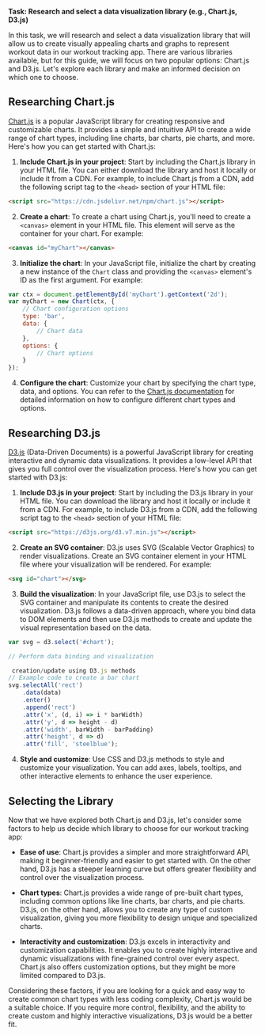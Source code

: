 **Task: Research and select a data visualization library (e.g., Chart.js, D3.js)**

In this task, we will research and select a data visualization library that will allow us to create visually appealing charts and graphs to represent workout data in our workout tracking app. There are various libraries available, but for this guide, we will focus on two popular options: Chart.js and D3.js. Let's explore each library and make an informed decision on which one to choose.

## Researching Chart.js

[Chart.js](https://www.chartjs.org/) is a popular JavaScript library for creating responsive and customizable charts. It provides a simple and intuitive API to create a wide range of chart types, including line charts, bar charts, pie charts, and more. Here's how you can get started with Chart.js:

1. **Include Chart.js in your project**: Start by including the Chart.js library in your HTML file. You can either download the library and host it locally or include it from a CDN. For example, to include Chart.js from a CDN, add the following script tag to the `<head>` section of your HTML file:

```html
<script src="https://cdn.jsdelivr.net/npm/chart.js"></script>
```

2. **Create a chart**: To create a chart using Chart.js, you'll need to create a `<canvas>` element in your HTML file. This element will serve as the container for your chart. For example:

```html
<canvas id="myChart"></canvas>
```

3. **Initialize the chart**: In your JavaScript file, initialize the chart by creating a new instance of the `Chart` class and providing the `<canvas>` element's ID as the first argument. For example:

```javascript
var ctx = document.getElementById('myChart').getContext('2d');
var myChart = new Chart(ctx, {
    // Chart configuration options
    type: 'bar',
    data: {
        // Chart data
    },
    options: {
        // Chart options
    }
});
```

4. **Configure the chart**: Customize your chart by specifying the chart type, data, and options. You can refer to the [Chart.js documentation](https://www.chartjs.org/docs/latest/) for detailed information on how to configure different chart types and options.

## Researching D3.js

[D3.js](https://d3js.org/) (Data-Driven Documents) is a powerful JavaScript library for creating interactive and dynamic data visualizations. It provides a low-level API that gives you full control over the visualization process. Here's how you can get started with D3.js:

1. **Include D3.js in your project**: Start by including the D3.js library in your HTML file. You can download the library and host it locally or include it from a CDN. For example, to include D3.js from a CDN, add the following script tag to the `<head>` section of your HTML file:

```html
<script src="https://d3js.org/d3.v7.min.js"></script>
```

2. **Create an SVG container**: D3.js uses SVG (Scalable Vector Graphics) to render visualizations. Create an SVG container element in your HTML file where your visualization will be rendered. For example:

```html
<svg id="chart"></svg>
```

3. **Build the visualization**: In your JavaScript file, use D3.js to select the SVG container and manipulate its contents to create the desired visualization. D3.js follows a data-driven approach, where you bind data to DOM elements and then use D3.js methods to create and update the visual representation based on the data.

```javascript
var svg = d3.select('#chart');

// Perform data binding and visualization

 creation/update using D3.js methods
// Example code to create a bar chart
svg.selectAll('rect')
    .data(data)
    .enter()
    .append('rect')
    .attr('x', (d, i) => i * barWidth)
    .attr('y', d => height - d)
    .attr('width', barWidth - barPadding)
    .attr('height', d => d)
    .attr('fill', 'steelblue');
```

4. **Style and customize**: Use CSS and D3.js methods to style and customize your visualization. You can add axes, labels, tooltips, and other interactive elements to enhance the user experience.

## Selecting the Library

Now that we have explored both Chart.js and D3.js, let's consider some factors to help us decide which library to choose for our workout tracking app:

- **Ease of use**: Chart.js provides a simpler and more straightforward API, making it beginner-friendly and easier to get started with. On the other hand, D3.js has a steeper learning curve but offers greater flexibility and control over the visualization process.

- **Chart types**: Chart.js provides a wide range of pre-built chart types, including common options like line charts, bar charts, and pie charts. D3.js, on the other hand, allows you to create any type of custom visualization, giving you more flexibility to design unique and specialized charts.

- **Interactivity and customization**: D3.js excels in interactivity and customization capabilities. It enables you to create highly interactive and dynamic visualizations with fine-grained control over every aspect. Chart.js also offers customization options, but they might be more limited compared to D3.js.

Considering these factors, if you are looking for a quick and easy way to create common chart types with less coding complexity, Chart.js would be a suitable choice. If you require more control, flexibility, and the ability to create custom and highly interactive visualizations, D3.js would be a better fit.


